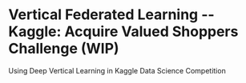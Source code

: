 # Vertical Federated Learning -- Kaggle: Acquire Valued Shoppers Challenge (WIP)
  Using Deep Vertical Learning in Kaggle Data Science Competition
